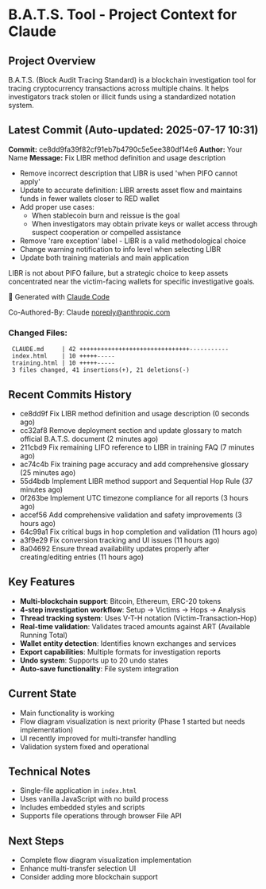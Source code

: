 # B.A.T.S. Tool - Project Context for Claude

## Project Overview
B.A.T.S. (Block Audit Tracing Standard) is a blockchain investigation tool for tracing cryptocurrency transactions across multiple chains. It helps investigators track stolen or illicit funds using a standardized notation system.

## Latest Commit (Auto-updated: 2025-07-17 10:31)

**Commit:** ce8dd9fa39f82cf91eb7b4790c5e5ee380df14e6
**Author:** Your Name
**Message:** Fix LIBR method definition and usage description

- Remove incorrect description that LIBR is used 'when PIFO cannot apply'
- Update to accurate definition: LIBR arrests asset flow and maintains funds in fewer wallets closer to RED wallet
- Add proper use cases:
  - When stablecoin burn and reissue is the goal
  - When investigators may obtain private keys or wallet access through suspect cooperation or compelled assistance
- Remove 'rare exception' label - LIBR is a valid methodological choice
- Change warning notification to info level when selecting LIBR
- Update both training materials and main application

LIBR is not about PIFO failure, but a strategic choice to keep assets concentrated near the victim-facing wallets for specific investigative goals.

🤖 Generated with [Claude Code](https://claude.ai/code)

Co-Authored-By: Claude <noreply@anthropic.com>

### Changed Files:
```
 CLAUDE.md     | 42 +++++++++++++++++++++++++++++++-----------
 index.html    | 10 +++++-----
 training.html | 10 +++++-----
 3 files changed, 41 insertions(+), 21 deletions(-)
```

## Recent Commits History

- ce8dd9f Fix LIBR method definition and usage description (0 seconds ago)
- cc32af8 Remove deployment section and update glossary to match official B.A.T.S. document (2 minutes ago)
- 211cbd9 Fix remaining LIFO reference to LIBR in training FAQ (7 minutes ago)
- ac74c4b Fix training page accuracy and add comprehensive glossary (25 minutes ago)
- 55d4bdb Implement LIBR method support and Sequential Hop Rule (37 minutes ago)
- 0f263be Implement UTC timezone compliance for all reports (3 hours ago)
- accef56 Add comprehensive validation and safety improvements (3 hours ago)
- 64c99a1 Fix critical bugs in hop completion and validation (11 hours ago)
- a3f9e29 Fix conversion tracking and UI issues (11 hours ago)
- 8a04692 Ensure thread availability updates properly after creating/editing entries (11 hours ago)

## Key Features
- **Multi-blockchain support**: Bitcoin, Ethereum, ERC-20 tokens
- **4-step investigation workflow**: Setup → Victims → Hops → Analysis
- **Thread tracking system**: Uses V-T-H notation (Victim-Transaction-Hop)
- **Real-time validation**: Validates traced amounts against ART (Available Running Total)
- **Wallet entity detection**: Identifies known exchanges and services
- **Export capabilities**: Multiple formats for investigation reports
- **Undo system**: Supports up to 20 undo states
- **Auto-save functionality**: File system integration

## Current State
- Main functionality is working
- Flow diagram visualization is next priority (Phase 1 started but needs implementation)
- UI recently improved for multi-transfer handling
- Validation system fixed and operational

## Technical Notes
- Single-file application in `index.html`
- Uses vanilla JavaScript with no build process
- Includes embedded styles and scripts
- Supports file operations through browser File API

## Next Steps
- Complete flow diagram visualization implementation
- Enhance multi-transfer selection UI
- Consider adding more blockchain support
